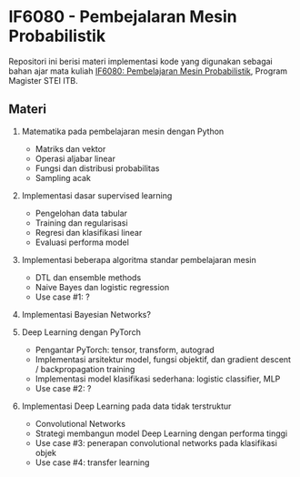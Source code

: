 # IF6080 - Pembejalaran Mesin Probabilistik
Repositori ini berisi materi implementasi kode yang digunakan sebagai bahan ajar mata kuliah [IF6080: Pembelajaran Mesin Probabilistik](https://admission.itb.ac.id/home/matakuliah-non-reguler-public/54), Program Magister STEI ITB.

## Materi
1. Matematika pada pembelajaran mesin dengan Python
    - Matriks dan vektor
    - Operasi aljabar linear
    - Fungsi dan distribusi probabilitas
    - Sampling acak

2. Implementasi dasar supervised learning
    - Pengelohan data tabular
    - Training dan regularisasi
    - Regresi dan klasifikasi linear
    - Evaluasi performa model

3. Implementasi beberapa algoritma standar pembelajaran mesin
    - DTL dan ensemble methods
    - Naive Bayes dan logistic regression
    - Use case #1: ?

4. Implementasi Bayesian Networks?

5. Deep Learning dengan PyTorch
    - Pengantar PyTorch: tensor, transform, autograd
    - Implementasi arsitektur model, fungsi objektif, dan gradient descent / backpropagation training
    - Implementasi model klasifikasi sederhana: logistic classifier, MLP
    - Use case #2: ?

6. Implementasi Deep Learning pada data tidak terstruktur
    - Convolutional Networks
    - Strategi membangun model Deep Learning dengan performa tinggi
    - Use case #3: penerapan convolutional networks pada klasifikasi objek
    - Use case #4: transfer learning
